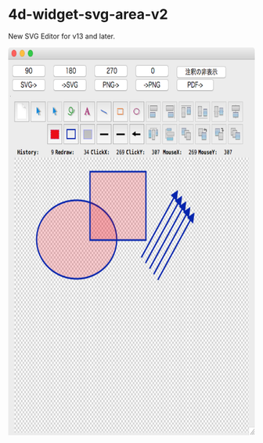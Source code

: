 # 4d-widget-svg-area-v2
New SVG Editor for v13 and later.

<img src="https://github.com/miyako/4d-widget-svg-area-v2/blob/master/screenshot.png" width="600" height="792"/>
